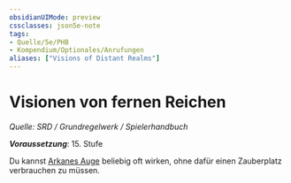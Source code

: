 ```yaml
---
obsidianUIMode: preview
cssclasses: json5e-note
tags:
- Quelle/5e/PHB
- Kompendium/Optionales/Anrufungen
aliases: ["Visions of Distant Realms"]
---
```

# Visionen von fernen Reichen
*Quelle: SRD / Grundregelwerk / Spielerhandbuch*  

***Voraussetzung***: 15. Stufe

Du kannst [Arkanes Auge](../../Zauber/Arkanes-Auge.md) beliebig oft wirken, ohne dafür einen Zauberplatz verbrauchen zu müssen. 